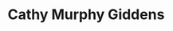---
title: Cathy Murphy Giddens
redirect_from:
  - /people/Cathy-Murphy
  - /people/Cathy-T-Murphy
  - /people/Cathy-Giddens-Murphy
layout: people
image: 
image_credit: 
image_alt: 
image_caption: 
details:
  Website: 
  Facebook:
  Twitter: 
  Instagram: 
  LinkedIn: 
---
